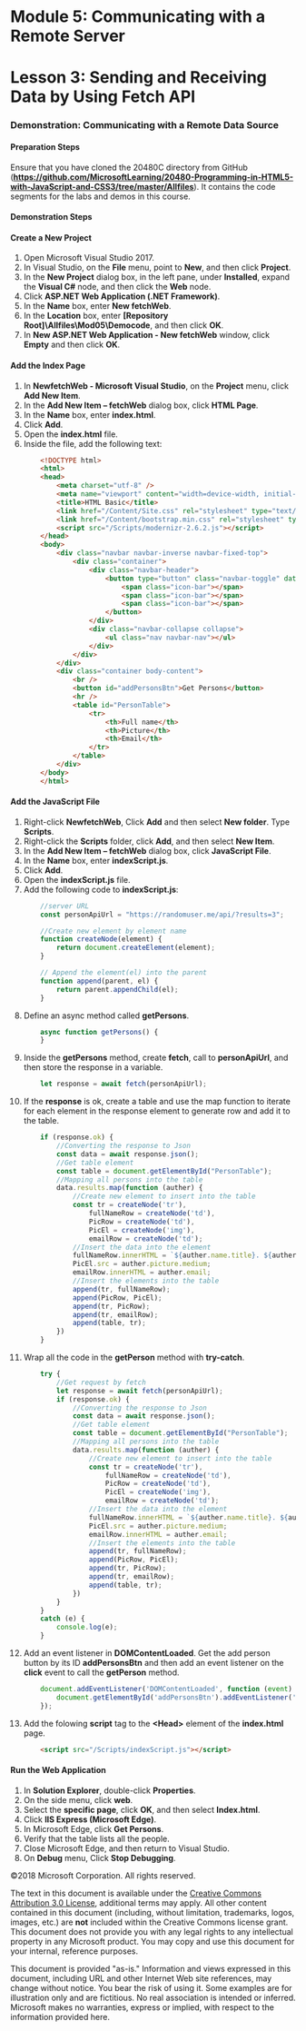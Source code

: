 # Module 5: Communicating with a Remote Server

# Lesson 3: Sending and Receiving Data by Using Fetch API

### Demonstration: Communicating with a Remote Data Source

#### Preparation Steps 

Ensure that you have cloned the 20480C directory from GitHub (**https://github.com/MicrosoftLearning/20480-Programming-in-HTML5-with-JavaScript-and-CSS3/tree/master/Allfiles**). It contains the code segments for the labs and demos in this course.

#### Demonstration Steps

#### Create a New Project

1. Open Microsoft Visual Studio 2017.
2. In Visual Studio, on the **File** menu, point to **New**, and then click **Project**.
3. In the **New Project** dialog box, in the left pane, under **Installed**, expand the **Visual C#** node, and then click the **Web** node.
4. Click **ASP.NET Web Application (.NET Framework)**.
5. In the **Name** box, enter **New fetchWeb**.
6. In the **Location** box, enter **[Repository Root]\Allfiles\Mod05\Democode**, and then click **OK**.
7. In **New ASP.NET Web Application - New fetchWeb** window, click **Empty** and then click **OK**.

#### Add the Index Page

1.	In **NewfetchWeb - Microsoft Visual Studio**, on the **Project** menu, click **Add New Item**.
2.	In the **Add New Item – fetchWeb** dialog box, click **HTML Page**.
3.	In the **Name** box, enter **index.html**.
4.	Click **Add**.
5. Open the **index.html** file.
6. Inside the file, add the following text:
    ```html
        <!DOCTYPE html>
        <html>
        <head>
            <meta charset="utf-8" />
            <meta name="viewport" content="width=device-width, initial-scale=1.0">
            <title>HTML Basic</title>
            <link href="/Content/Site.css" rel="stylesheet" type="text/css" />
            <link href="/Content/bootstrap.min.css" rel="stylesheet" type="text/css" />
            <script src="/Scripts/modernizr-2.6.2.js"></script>
        </head>
        <body>
            <div class="navbar navbar-inverse navbar-fixed-top">
                <div class="container">
                    <div class="navbar-header">
                        <button type="button" class="navbar-toggle" data-toggle="collapse" data-target=".navbar-collapse">
                            <span class="icon-bar"></span>
                            <span class="icon-bar"></span>
                            <span class="icon-bar"></span>
                        </button>
                    </div>
                    <div class="navbar-collapse collapse">
                        <ul class="nav navbar-nav"></ul>
                    </div>
                </div>
            </div>
            <div class="container body-content">
                <br />
                <button id="addPersonsBtn">Get Persons</button>
                <hr />
                <table id="PersonTable">
                    <tr>
                        <th>Full name</th>
                        <th>Picture</th>
                        <th>Email</th>
                    </tr>
                </table>
            </div>
        </body>
        </html>
    ```

#### Add the JavaScript File

1. Right-click **NewfetchWeb**, Click **Add** and then select **New folder**. Type **Scripts**.
2. Right-click the **Scripts** folder, click **Add**, and then select **New Item**.
3. In the **Add New Item – fetchWeb** dialog box, click **JavaScript File**.
4. In the **Name** box, enter **indexScript.js**.
5.	Click **Add**.
6. Open the **indexScript.js** file.
7. Add the following code to **indexScript.js**:
    ```javascript
        //server URL
        const personApiUrl = "https://randomuser.me/api/?results=3";

        //Create new element by element name
        function createNode(element) {
            return document.createElement(element); 
        }

        // Append the element(el) into the parent
        function append(parent, el) {
            return parent.appendChild(el); 
        }
    ```
8. Define an async method called **getPersons**.
    ```javascript
        async function getPersons() {
        }
    ```
9. Inside the **getPersons** method, create **fetch**, call to **personApiUrl**, and then store the response in a variable.
    ```javascript
        let response = await fetch(personApiUrl);
    ```
10. If the **response** is ok, create a table and use the map function to iterate for each element in the response element to generate row and add it to the table.
    ```javascript
        if (response.ok) {
            //Converting the response to Json
            const data = await response.json();
            //Get table element
            const table = document.getElementById("PersonTable");
            //Mapping all persons into the table
            data.results.map(function (auther) {
                //Create new element to insert into the table
                const tr = createNode('tr'),
                    fullNameRow = createNode('td'),
                    PicRow = createNode('td'),
                    PicEl = createNode('img'),
                    emailRow = createNode('td');
                //Insert the data into the element
                fullNameRow.innerHTML = `${auther.name.title}. ${auther.name.last} ${auther.name.first}`;
                PicEl.src = auther.picture.medium;
                emailRow.innerHTML = auther.email;
                //Insert the elements into the table
                append(tr, fullNameRow);
                append(PicRow, PicEl);
                append(tr, PicRow);
                append(tr, emailRow);
                append(table, tr);
            })
        }
    ```
11. Wrap all the code in the **getPerson** method with **try-catch**.
    ```javascript
        try {
            //Get request by fetch
            let response = await fetch(personApiUrl);
            if (response.ok) {
                //Converting the response to Json
                const data = await response.json();
                //Get table element
                const table = document.getElementById("PersonTable");
                //Mapping all persons into the table
                data.results.map(function (auther) {
                    //Create new element to insert into the table
                    const tr = createNode('tr'),
                        fullNameRow = createNode('td'),
                        PicRow = createNode('td'),
                        PicEl = createNode('img'),
                        emailRow = createNode('td');
                    //Insert the data into the element
                    fullNameRow.innerHTML = `${auther.name.title}. ${auther.name.last} ${auther.name.first}`;
                    PicEl.src = auther.picture.medium;
                    emailRow.innerHTML = auther.email;
                    //Insert the elements into the table
                    append(tr, fullNameRow);
                    append(PicRow, PicEl);
                    append(tr, PicRow);
                    append(tr, emailRow);
                    append(table, tr);
                })
            }
        }
        catch (e) {
            console.log(e);
        }
    ```
12. Add an event listener in **DOMContentLoaded**. Get the add person button by its ID **addPersonsBtn** and then add an event listener on the **click** event to call the **getPerson** method.
    ```javascript
        document.addEventListener('DOMContentLoaded', function (event) {
            document.getElementById('addPersonsBtn').addEventListener('click', getPersons);
        });
    ```
13. Add the folowing **script** tag to the **&lt;Head&gt;** element of the **index.html** page.
    ```html
        <script src="/Scripts/indexScript.js"></script>
    ```

#### Run the Web Application

1.	In **Solution Explorer**, double-click **Properties**.
2.	On the side menu, click **web**.
3.	Select the **specific page**, click **OK**, and then select **Index.html**. 
4.	Click **IIS Express (Microsoft Edge)**.
5.	In Microsoft Edge, click **Get Persons**.
6.	Verify that the table lists all the people.
7.	Close Microsoft Edge, and then return to Visual Studio.
8.  On **Debug** menu, Click **Stop Debugging**.

©2018 Microsoft Corporation. All rights reserved.

The text in this document is available under the  [Creative Commons Attribution 3.0 License](https://creativecommons.org/licenses/by/3.0/legalcode), additional terms may apply. All other content contained in this document (including, without limitation, trademarks, logos, images, etc.) are  **not**  included within the Creative Commons license grant. This document does not provide you with any legal rights to any intellectual property in any Microsoft product. You may copy and use this document for your internal, reference purposes.

This document is provided &quot;as-is.&quot; Information and views expressed in this document, including URL and other Internet Web site references, may change without notice. You bear the risk of using it. Some examples are for illustration only and are fictitious. No real association is intended or inferred. Microsoft makes no warranties, express or implied, with respect to the information provided here.
